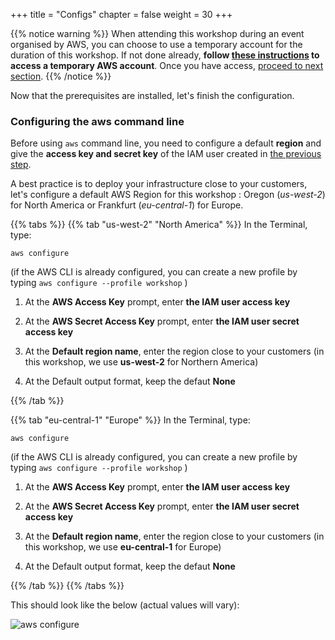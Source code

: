 +++
title = "Configs"
chapter = false
weight = 30
+++

{{% notice warning %}}
When attending this workshop during an event organised by AWS, you can choose to use a temporary account for the duration of this workshop.  If not done already, **follow [these instructions](05_event_engine.html) to access a temporary AWS account**.  Once you have access, [proceed to next section](/20_getting_started.html).
{{% /notice %}}

Now that the prerequisites are installed, let's finish the configuration.

### Configuring the aws command line

Before using `aws` command line, you need to configure a default **region** and give the **access key and secret key** of the IAM user created in [the previous step](http://localhost:1313/10_prerequisites/10_account.html).

A best practice is to deploy your infrastructure close to your customers, let's configure a default AWS Region for this workshop : Oregon (*us-west-2*) for North America or Frankfurt (*eu-central-1*) for Europe.

{{% tabs %}}
{{% tab "us-west-2" "North America" %}}
In the Terminal, type:

`aws configure`

(if the AWS CLI is already configured, you can create a new profile by typing `aws configure --profile workshop` )

1. At the **AWS Access Key** prompt, enter **the IAM user access key**

1. At the **AWS Secret Access Key** prompt, enter **the IAM user secret access key**

1. At the **Default region name**, enter the region close to your customers (in this workshop, we use **us-west-2** for Northern America)

1. At the Default output format, keep the defaut **None**

{{% /tab %}}

{{% tab  "eu-central-1"  "Europe" %}}
In the Terminal, type:

`aws configure`

(if the AWS CLI is already configured, you can create a new profile by typing `aws configure --profile workshop` )

1. At the **AWS Access Key** prompt, enter **the IAM user access key**

1. At the **AWS Secret Access Key** prompt, enter **the IAM user secret access key**

1. At the **Default region name**, enter the region close to your customers (in this workshop, we use **eu-central-1** for Europe)

1. At the Default output format, keep the defaut **None**

{{% /tab %}}
{{% /tabs %}}

This should look like the below (actual values will vary):

![aws configure](/images/10-30-aws-config.png)